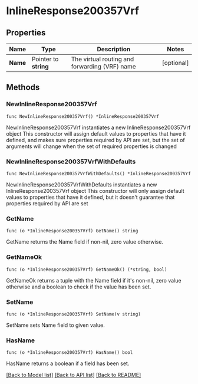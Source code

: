 # InlineResponse200357Vrf

## Properties

Name | Type | Description | Notes
------------ | ------------- | ------------- | -------------
**Name** | Pointer to **string** | The virtual routing and forwarding (VRF) name | [optional] 

## Methods

### NewInlineResponse200357Vrf

`func NewInlineResponse200357Vrf() *InlineResponse200357Vrf`

NewInlineResponse200357Vrf instantiates a new InlineResponse200357Vrf object
This constructor will assign default values to properties that have it defined,
and makes sure properties required by API are set, but the set of arguments
will change when the set of required properties is changed

### NewInlineResponse200357VrfWithDefaults

`func NewInlineResponse200357VrfWithDefaults() *InlineResponse200357Vrf`

NewInlineResponse200357VrfWithDefaults instantiates a new InlineResponse200357Vrf object
This constructor will only assign default values to properties that have it defined,
but it doesn't guarantee that properties required by API are set

### GetName

`func (o *InlineResponse200357Vrf) GetName() string`

GetName returns the Name field if non-nil, zero value otherwise.

### GetNameOk

`func (o *InlineResponse200357Vrf) GetNameOk() (*string, bool)`

GetNameOk returns a tuple with the Name field if it's non-nil, zero value otherwise
and a boolean to check if the value has been set.

### SetName

`func (o *InlineResponse200357Vrf) SetName(v string)`

SetName sets Name field to given value.

### HasName

`func (o *InlineResponse200357Vrf) HasName() bool`

HasName returns a boolean if a field has been set.


[[Back to Model list]](../README.md#documentation-for-models) [[Back to API list]](../README.md#documentation-for-api-endpoints) [[Back to README]](../README.md)


